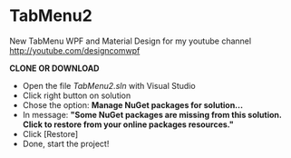 # TabMenu2
New TabMenu WPF and Material Design for my youtube channel http://youtube.com/designcomwpf

**CLONE OR DOWNLOAD**
* Open the file _TabMenu2.sln_ with Visual Studio
* Click right button on solution
* Chose the option: **Manage NuGet packages for solution...**
* In message: **"Some NuGet packages are missing from this solution. Click to restore from your online packages resources."**
* Click [Restore]
* Done, start the project!
